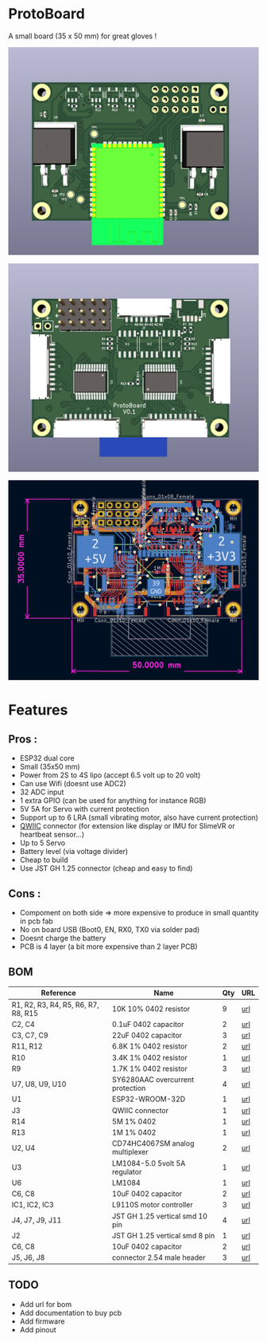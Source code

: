 # ProtoBoard

A small board (35 x 50 mm) for great gloves !

![Top](media/3dTop.png)

![Bottom](media/3dBot.png)

![Pcb](media/Pcb.png)

# Features

## Pros :
- ESP32 dual core
- Small (35x50 mm)
- Power from 2S to 4S lipo (accept 6.5 volt up to 20 volt)
- Can use Wifi (doesnt use ADC2)
- 32 ADC input
- 1 extra GPIO (can be used for anything for instance RGB)
- 5V 5A for Servo with current protection
- Support up to 6 LRA (small vibrating motor, also have current protection)
- [QWIIC](https://www.sparkfun.com/qwiic) connector (for extension like display or IMU for SlimeVR or heartbeat sensor...)
- Up to 5 Servo
- Battery level (via voltage divider)
- Cheap to build
- Use JST GH 1.25 connector (cheap and easy to find)

## Cons :
- Compoment on both side => more expensive to produce in small quantity in pcb fab
- No on board USB (Boot0, EN, RX0, TX0 via solder pad)
- Doesnt charge the battery
- PCB is 4 layer (a bit more expensive than 2 layer PCB)

## BOM

|    Reference    | Name | Qty | URL |
|-----------------|------|-----|-----|
|R1, R2, R3, R4, R5, R6, R7, R8, R15| 10K 10% 0402 resistor | 9 | [url]() | 
|C2, C4| 0.1uF 0402 capacitor | 2 | [url]() |
|C3, C7, C9| 22uF 0402 capacitor | 3 | [url]() |
|R11, R12| 6.8K 1% 0402 resistor | 2 | [url]() |
|R10| 3.4K 1% 0402 resistor | 1 | [url]() |
|R9| 1.7K 1% 0402 resistor | 3 | [url]() |
|U7, U8, U9, U10| SY6280AAC overcurrent protection | 4 | [url]() |
|U1| ESP32-WROOM-32D | 1 | [url]() |
|J3| QWIIC connector | 1 | [url]() |
|R14| 5M 1% 0402 | 1 | [url]() |
|R13| 1M 1% 0402 | 1 | [url]() |
|U2, U4| CD74HC4067SM analog multiplexer | 2 | [url]() |
|U3| LM1084-5.0 5volt 5A regulator | 1 | [url]() |
|U6| LM1084 | 1 | [url]() |
|C6, C8| 10uF 0402 capacitor | 2 | [url]() |
|IC1, IC2, IC3| L9110S motor controller | 3 | [url]() |
|J4, J7, J9, J11| JST GH 1.25 vertical smd 10 pin | 4 | [url]() |
|J2| JST GH 1.25 vertical smd 8 pin | 1 | [url]() |
|C6, C8| 10uF 0402 capacitor | 2 | [url]() |
|J5, J6, J8| connector 2.54 male header | 3 | [url]() |

## TODO

- Add url for bom
- Add documentation to buy pcb
- Add firmware
- Add pinout
